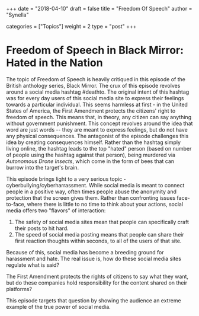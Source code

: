 +++
date = "2018-04-10"
draft = false
title = "Freedom Of Speech"
author = "Synella"

categories = ["Topics"]
weight = 2
type = "post"
+++

# Freedom of Speech in Black Mirror: Hated in the Nation
The topic of Freedom of Speech is heavily critiqued in this episode of the British anthology series, Black Mirror.
The crux of this episode revolves around a social media hashtag #deathto. The original intent of this hashtag
was for every day users of this social media site to express their feelings towards a particular individual.
This seems harmless at first - in the United States of America, the First Amendment protects the citizens' right to freedom of speech.
This means that, in theory, any citizen can say anything without government punishment. 
This concept revolves around the idea that word are just words -- they are meant to express feelings, but do not have any physical consequences.
The antagonist of the episode challenges this idea by creating consequences himself. Rather than the hashtag simply living online,
the hashtag leads to the top "hated" person (based on number of people using the hashtag against that person), being murdered via *Autonomous Drone Insects*,
which come in the form of bees that can burrow into the target's brain. 

This episode brings light to a very serious topic - cyberbullying/cyberharrassment. While social media is meant to connect people in a positive way,
often times people abuse the anonymity and protection that the screen gives them. Rather than confronting issues face-to-face, where there is little to no time
to think about your actions, social media offers two "flavors" of interaction:

1. The safety of social media sites mean that people can specifically craft their posts to hit hard.
2. The speed of social media posting means that people can share their first reaction thoughts within seconds, to all of the users of that site.

Because of this, social media has become a breeding ground for harassment and hate. The real issue is, how do these social media sites regulate what is said?

The First Amendment protects the rights of citizens to say what they want, but do these companies hold responsibility for the content shared on their platforms?

This episode targets that question by showing the audience an extreme example of the true power of social media.
